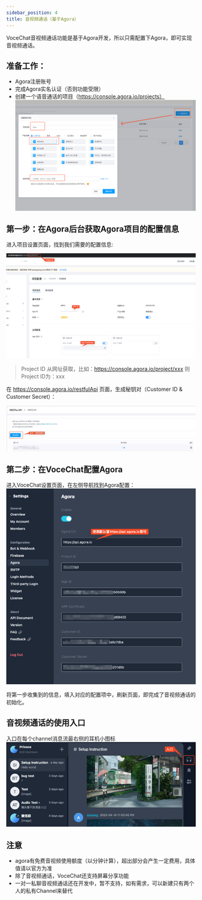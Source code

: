 ```yaml
---
sidebar_position: 4
title: 音视频通话（基于Agora）
---
```


VoceChat音视频通话功能是基于Agora开发，所以只需配置下Agora，即可实现音视频通话。

## 准备工作：

- Agora注册账号
- 完成Agora实名认证（否则功能受限）
- 创建一个语音通话的项目（https://console.agora.io/projects）
![](image/agora.create.project.png)

## 第一步：在Agora后台获取Agora项目的配置信息

进入项目设置页面，找到我们需要的配置信息:

![](image/agora.setting.info.png)

> Project ID 从网址获取，比如：https://console.agora.io/project/xxx 则Project ID为：xxx

在 https://console.agora.io/restfulApi 页面，生成秘钥对（Customer ID & Customer Secret）：

![](image/agora.create.secret.jpg)

## 第二步：在VoceChat配置Agora

进入VoceChat设置页面，在左侧导航找到Agora配置：
![](image/agora.setting.png)

将第一步收集到的信息，填入对应的配置项中，刷新页面，即完成了音视频通话的初始化。

## 音视频通话的使用入口

入口在每个channel消息流最右侧的耳机小图标
![](image/agora.entry.png)


## 注意

- agora有免费音视频使用额度（以分钟计算），超出部分会产生一定费用，具体值请以官方为准
- 除了音视频通话，VoceChat还支持屏幕分享功能
- 一对一私聊音视频通话还在开发中，暂不支持，如有需求，可以新建只有两个人的私有Channel来替代